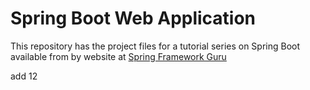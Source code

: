 # Spring Boot Web Application
This repository has the project files for a tutorial series on Spring Boot available from by website at [Spring Framework Guru](https://springframework.guru)

add 12